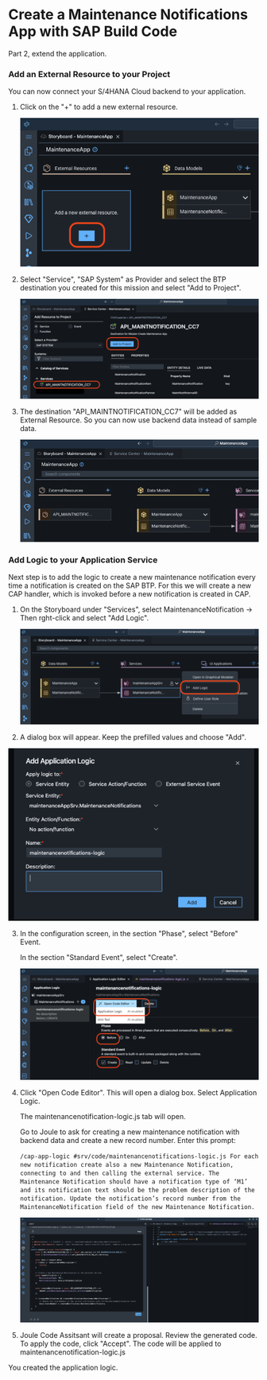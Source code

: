 # Create a Maintenance Notifications App with SAP Build Code

Part 2, extend the application.

### Add an External Resource to your Project

You can now connect your S/4HANA Cloud backend to your application.

1. Click on the "+" to add a new external resource.

    ![](images_lobby/050_bas_add_external_res.png)

2. Select "Service", "SAP System" as Provider and select the BTP destination you created for this mission and select "Add to Project".

    ![](images_lobby/051_bas_add_to_project.png)

3. The destination "API_MAINTNOTIFICATION_CC7" will be added as External Resource. So you can now use backend data instead of sample data.

    ![](images_lobby/052_bas_ext_res_result.png)


### Add Logic to your Application Service

Next step is to add the logic to create a new maintenance notification every time a notification is created on the SAP BTP. For this we will create a new CAP handler, which is invoked before a new notification is created in CAP.



1. On the Storyboard under "Services", select MaintenanceNotification -> Then rght-click and select "Add Logic".

    ![](images_lobby/060_bas_services_add_logic.png)

2. A dialog box will appear. Keep the prefilled values and choose "Add".

![](images_lobby/061_bas_add_2.png)

3. In the configuration screen, in the section "Phase", select "Before" Event.

    In the section "Standard Event", select "Create".

    ![](images_lobby/062_bas_applogic_open.png)

4. Click "Open Code Editor". This will open a dialog box. Select Application Logic.

    The maintenancenotification-logic.js tab will open.

    Go to Joule to ask for creating a new maintenance notification with backend data and create a new record number. Enter this prompt:

    ```/cap-app-logic #srv/code/maintenancenotifications-logic.js For each new notification create also a new Maintenance Notification, connecting to and then calling the external service. The Maintenance Notification should have a notification type of ‘M1’ and its notification text should be the problem description of the notification. Update the notification’s record number from the MaintenanceNotification field of the new Maintenance Notification.```


    ![](images_lobby/063_bas_applogic_joule.png)

5. Joule Code Assitsant will create a proposal. Review the generated code. To apply the code, click "Accept". The code will be applied to maintenancenotification-logic.js

You created the application logic.